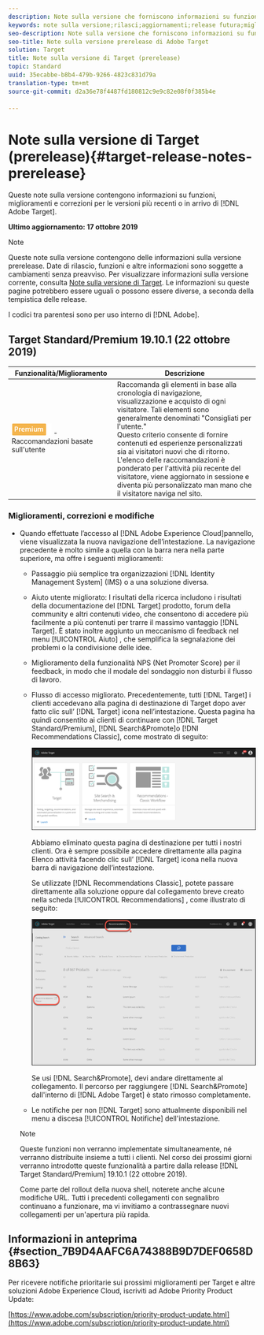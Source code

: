 ```yaml
---
description: Note sulla versione che forniscono informazioni su funzioni, miglioramenti e correzioni per le versioni più recenti o imminenti di Adobe Target.
keywords: note sulla versione;rilasci;aggiornamenti;release futura;miglioramenti;nuove funzioni;correzioni
seo-description: Note sulla versione che forniscono informazioni su funzioni, miglioramenti e correzioni per le versioni DNL Adobe Target più recenti o imminenti.
seo-title: Note sulla versione prerelease di Adobe Target
solution: Target
title: Note sulla versione di Target (prerelease)
topic: Standard
uuid: 35ecabbe-b8b4-479b-9266-4823c831d79a
translation-type: tm+mt
source-git-commit: d2a36e78f4487fd180812c9e9c82e08f0f385b4e

---
```



# Note sulla versione di Target (prerelease){#target-release-notes-prerelease}

Queste note sulla versione contengono informazioni su funzioni, miglioramenti e correzioni per le versioni più recenti o in arrivo di [!DNL Adobe Target].

**Ultimo aggiornamento: 17 ottobre 2019**

>[!NOTE]
>
>Queste note sulla versione contengono delle informazioni sulla versione prerelease. Date di rilascio, funzioni e altre informazioni sono soggette a cambiamenti senza preavviso. Per visualizzare informazioni sulla versione corrente, consulta [Note sulla versione di Target](release-notes.md). Le informazioni su queste pagine potrebbero essere uguali o possono essere diverse, a seconda della tempistica delle release.
>
>I codici tra parentesi sono per uso interno di [!DNL Adobe].

## Target Standard/Premium 19.10.1 (22 ottobre 2019)

| Funzionalità/Miglioramento | Descrizione |
| --- | --- |
| ![Premium badge](/help/assets/premium.png) - Raccomandazioni basate sull'utente | Raccomanda gli elementi in base alla cronologia di navigazione, visualizzazione e acquisto di ogni visitatore. Tali elementi sono generalmente denominati "Consigliati per l'utente."<br>Questo criterio consente di fornire contenuti ed esperienze personalizzati sia ai visitatori nuovi che di ritorno. L'elenco delle raccomandazioni è ponderato per l'attività più recente del visitatore, viene aggiornato in sessione e diventa più personalizzato man mano che il visitatore naviga nel sito. |

### Miglioramenti, correzioni e modifiche

* Quando effettuate l’accesso al [!DNL Adobe Experience Cloud]pannello, viene visualizzata la nuova navigazione dell’intestazione. La navigazione precedente è molto simile a quella con la barra nera nella parte superiore, ma offre i seguenti miglioramenti:

   * Passaggio più semplice tra organizzazioni [!DNL Identity Management System] (IMS) o a una soluzione diversa.
   * Aiuto utente migliorato: I risultati della ricerca includono i risultati della documentazione del [!DNL Target] prodotto, forum della community e altri contenuti video, che consentono di accedere più facilmente a più contenuti per trarre il massimo vantaggio [!DNL Target]. È stato inoltre aggiunto un meccanismo di feedback nel menu [!UICONTROL Aiuto] , che semplifica la segnalazione dei problemi o la condivisione delle idee.

   * Miglioramento della funzionalità NPS (Net Promoter Score) per il feedback, in modo che il modale del sondaggio non disturbi il flusso di lavoro.
   * Flusso di accesso migliorato. Precedentemente, tutti [!DNL Target] i clienti accedevano alla pagina di destinazione di Target dopo aver fatto clic sull’ [!DNL Target] icona nell’intestazione. Questa pagina ha quindi consentito ai clienti di continuare con [!DNL Target Standard/Premium], [!DNL Search&Promote]o [!DNl Recommendations Classic], come mostrato di seguito:

      ![Pagina di destinazione](/help/r-release-notes/assets/landing.png)

      Abbiamo eliminato questa pagina di destinazione per tutti i nostri clienti. Ora è sempre possibile accedere direttamente alla pagina Elenco  attività facendo clic sull’ [!DNL Target] icona nella nuova barra di navigazione dell’intestazione.

      Se utilizzate [!DNL Recommendations Classic], potete passare direttamente alla soluzione oppure dal collegamento breve creato nella scheda [!UICONTROL Recommendations] , come illustrato di seguito:

      ![Collegamento profondo Recs Classic](/help/r-release-notes/assets/recs-classic.png)

      Se usi [!DNL Search&Promote], devi andare direttamente al collegamento. Il percorso per raggiungere [!DNL Search&Promote] dall'interno di [!DNL Adobe Target] è stato rimosso completamente.

   * Le notifiche per non [!DNL Target] sono attualmente disponibili nel menu a discesa [!UICONTROL Notifiche] dell'intestazione.
   >[!NOTE]
   >
   >Queste funzioni non verranno implementate simultaneamente, né verranno distribuite insieme a tutti i clienti. Nel corso dei prossimi giorni verranno introdotte queste funzionalità a partire dalla release [!DNL Target Standard/Premium] 19.10.1 (22 ottobre 2019).
   >
   >Come parte del rollout della nuova shell, noterete anche alcune modifiche URL. Tutti i precedenti collegamenti con segnalibro continuano a funzionare, ma vi invitiamo a contrassegnare nuovi collegamenti per un'apertura più rapida.

## Informazioni in anteprima {#section_7B9D4AAFC6A74388B9D7DEF0658D8B63}

Per ricevere notifiche prioritarie sui prossimi miglioramenti per Target e altre soluzioni Adobe Experience Cloud, iscriviti ad Adobe Priority Product Update:

[https://www.adobe.com/subscription/priority-product-update.html](https://www.adobe.com/subscription/priority-product-update.html)
